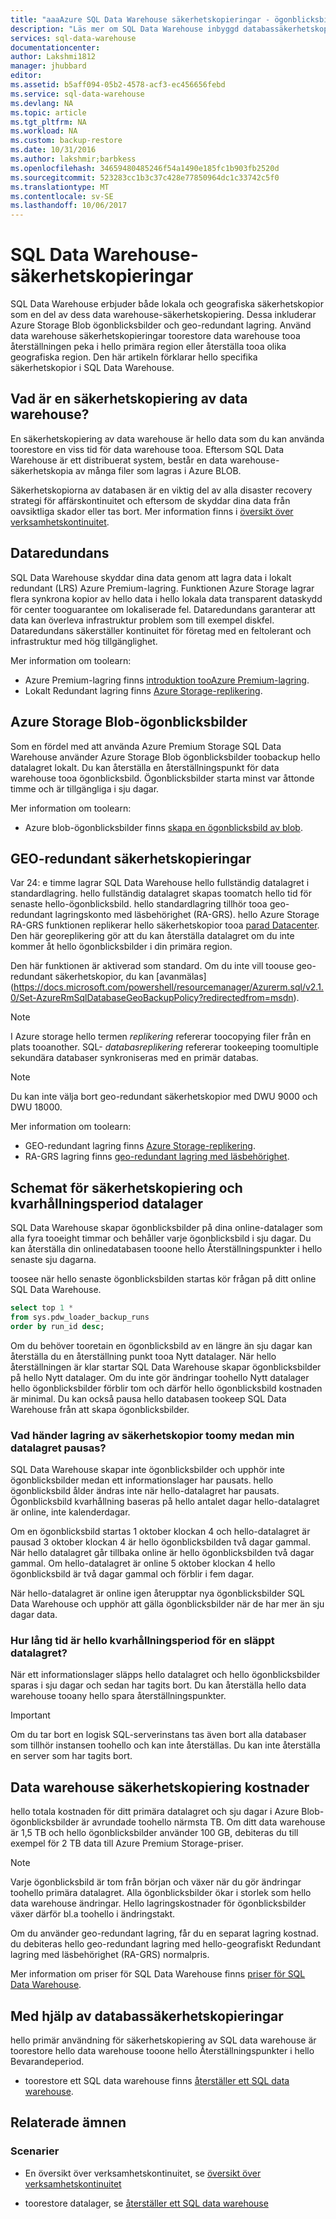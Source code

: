 ```yaml
---
title: "aaaAzure SQL Data Warehouse säkerhetskopieringar - ögonblicksbilder, geo-redundant | Microsoft Docs"
description: "Läs mer om SQL Data Warehouse inbyggd databassäkerhetskopieringar som gör att du toorestore en återställningspunkt för Azure SQL Data Warehouse tooa eller en annan geografisk region."
services: sql-data-warehouse
documentationcenter: 
author: Lakshmi1812
manager: jhubbard
editor: 
ms.assetid: b5aff094-05b2-4578-acf3-ec456656febd
ms.service: sql-data-warehouse
ms.devlang: NA
ms.topic: article
ms.tgt_pltfrm: NA
ms.workload: NA
ms.custom: backup-restore
ms.date: 10/31/2016
ms.author: lakshmir;barbkess
ms.openlocfilehash: 34659480485246f54a1490e185fc1b903fb2520d
ms.sourcegitcommit: 523283cc1b3c37c428e77850964dc1c33742c5f0
ms.translationtype: MT
ms.contentlocale: sv-SE
ms.lasthandoff: 10/06/2017
---
```

# <a name="sql-data-warehouse-backups"></a>SQL Data Warehouse-säkerhetskopieringar
SQL Data Warehouse erbjuder både lokala och geografiska säkerhetskopior som en del av dess data warehouse-säkerhetskopiering. Dessa inkluderar Azure Storage Blob ögonblicksbilder och geo-redundant lagring. Använd data warehouse säkerhetskopieringar toorestore data warehouse tooa återställningen peka i hello primära region eller återställa tooa olika geografiska region. Den här artikeln förklarar hello specifika säkerhetskopior i SQL Data Warehouse.

## <a name="what-is-a-data-warehouse-backup"></a>Vad är en säkerhetskopiering av data warehouse?
En säkerhetskopiering av data warehouse är hello data som du kan använda toorestore en viss tid för data warehouse tooa.  Eftersom SQL Data Warehouse är ett distribuerat system, består en data warehouse-säkerhetskopia av många filer som lagras i Azure BLOB. 

Säkerhetskopiorna av databasen är en viktig del av alla disaster recovery strategi för affärskontinuitet och eftersom de skyddar dina data från oavsiktliga skador eller tas bort. Mer information finns i [översikt över verksamhetskontinuitet](../sql-database/sql-database-business-continuity.md).

## <a name="data-redundancy"></a>Dataredundans
SQL Data Warehouse skyddar dina data genom att lagra data i lokalt redundant (LRS) Azure Premium-lagring. Funktionen Azure Storage lagrar flera synkrona kopior av hello data i hello lokala data transparent dataskydd för center tooguarantee om lokaliserade fel. Dataredundans garanterar att data kan överleva infrastruktur problem som till exempel diskfel. Dataredundans säkerställer kontinuitet för företag med en feltolerant och infrastruktur med hög tillgänglighet.

Mer information om toolearn:

* Azure Premium-lagring finns [introduktion tooAzure Premium-lagring](../storage/common/storage-premium-storage.md).
* Lokalt Redundant lagring finns [Azure Storage-replikering](../storage/common/storage-redundancy.md#locally-redundant-storage).

## <a name="azure-storage-blob-snapshots"></a>Azure Storage Blob-ögonblicksbilder
Som en fördel med att använda Azure Premium Storage SQL Data Warehouse använder Azure Storage Blob ögonblicksbilder toobackup hello datalagret lokalt. Du kan återställa en återställningspunkt för data warehouse tooa ögonblicksbild. Ögonblicksbilder starta minst var åttonde timme och är tillgängliga i sju dagar.  

Mer information om toolearn:

* Azure blob-ögonblicksbilder finns [skapa en ögonblicksbild av blob](../storage/blobs/storage-blob-snapshots.md).

## <a name="geo-redundant-backups"></a>GEO-redundant säkerhetskopieringar
Var 24: e timme lagrar SQL Data Warehouse hello fullständig datalagret i standardlagring. hello fullständig datalagret skapas toomatch hello tid för senaste hello-ögonblicksbild. hello standardlagring tillhör tooa geo-redundant lagringskonto med läsbehörighet (RA-GRS). hello Azure Storage RA-GRS funktionen replikerar hello säkerhetskopior tooa [parad Datacenter](../best-practices-availability-paired-regions.md). Den här georeplikering gör att du kan återställa datalagret om du inte kommer åt hello ögonblicksbilder i din primära region. 

Den här funktionen är aktiverad som standard. Om du inte vill toouse geo-redundant säkerhetskopior, du kan [avanmälas] (https://docs.microsoft.com/powershell/resourcemanager/Azurerm.sql/v2.1.0/Set-AzureRmSqlDatabaseGeoBackupPolicy?redirectedfrom=msdn). 

> [!NOTE]
> I Azure storage hello termen *replikering* refererar toocopying filer från en plats tooanother. SQL- *databasreplikering* refererar tookeeping toomultiple sekundära databaser synkroniseras med en primär databas. 
> 
> 

> [!NOTE]
> Du kan inte välja bort geo-redundant säkerhetskopior med DWU 9000 och DWU 18000. 
>
> 

Mer information om toolearn:

* GEO-redundant lagring finns [Azure Storage-replikering](../storage/common/storage-redundancy.md).
* RA-GRS lagring finns [geo-redundant lagring med läsbehörighet](../storage/common/storage-redundancy.md#read-access-geo-redundant-storage).

## <a name="data-warehouse-backup-schedule-and-retention-period"></a>Schemat för säkerhetskopiering och kvarhållningsperiod datalager
SQL Data Warehouse skapar ögonblicksbilder på dina online-datalager som alla fyra tooeight timmar och behåller varje ögonblicksbild i sju dagar. Du kan återställa din onlinedatabasen tooone hello Återställningspunkter i hello senaste sju dagarna. 

toosee när hello senaste ögonblicksbilden startas kör frågan på ditt online SQL Data Warehouse. 

```sql
select top 1 *
from sys.pdw_loader_backup_runs 
order by run_id desc;
```

Om du behöver tooretain en ögonblicksbild av en längre än sju dagar kan återställa du en återställning punkt tooa Nytt datalager. När hello återställningen är klar startar SQL Data Warehouse skapar ögonblicksbilder på hello Nytt datalager. Om du inte gör ändringar toohello Nytt datalager hello ögonblicksbilder förblir tom och därför hello ögonblicksbild kostnaden är minimal. Du kan också pausa hello databasen tookeep SQL Data Warehouse från att skapa ögonblicksbilder.

### <a name="what-happens-toomy-backup-retention-while-my-data-warehouse-is-paused"></a>Vad händer lagring av säkerhetskopior toomy medan min datalagret pausas?
SQL Data Warehouse skapar inte ögonblicksbilder och upphör inte ögonblicksbilder medan ett informationslager har pausats. hello ögonblicksbild ålder ändras inte när hello-datalagret har pausats. Ögonblicksbild kvarhållning baseras på hello antalet dagar hello-datalagret är online, inte kalenderdagar.

Om en ögonblicksbild startas 1 oktober klockan 4 och hello-datalagret är pausad 3 oktober klockan 4 är hello ögonblicksbilden två dagar gammal. När hello datalagret går tillbaka online är hello ögonblicksbilden två dagar gammal. Om hello-datalagret är online 5 oktober klockan 4 hello ögonblicksbild är två dagar gammal och förblir i fem dagar.

När hello-datalagret är online igen återupptar nya ögonblicksbilder SQL Data Warehouse och upphör att gälla ögonblicksbilder när de har mer än sju dagar data.

### <a name="how-long-is-hello-retention-period-for-a-dropped-data-warehouse"></a>Hur lång tid är hello kvarhållningsperiod för en släppt datalagret?
När ett informationslager släpps hello datalagret och hello ögonblicksbilder sparas i sju dagar och sedan har tagits bort. Du kan återställa hello data warehouse tooany hello spara återställningspunkter.

> [!IMPORTANT]
> Om du tar bort en logisk SQL-serverinstans tas även bort alla databaser som tillhör instansen toohello och kan inte återställas. Du kan inte återställa en server som har tagits bort.
> 
> 

## <a name="data-warehouse-backup-costs"></a>Data warehouse säkerhetskopiering kostnader
hello totala kostnaden för ditt primära datalagret och sju dagar i Azure Blob-ögonblicksbilder är avrundade toohello närmsta TB. Om ditt data warehouse är 1,5 TB och hello ögonblicksbilder använder 100 GB, debiteras du till exempel för 2 TB data till Azure Premium Storage-priser. 

> [!NOTE]
> Varje ögonblicksbild är tom från början och växer när du gör ändringar toohello primära datalagret. Alla ögonblicksbilder ökar i storlek som hello data warehouse ändringar. Hello lagringskostnader för ögonblicksbilder växer därför bl.a toohello i ändringstakt.
> 
> 

Om du använder geo-redundant lagring, får du en separat lagring kostnad. du debiteras hello geo-redundant lagring med hello-geografiskt Redundant lagring med läsbehörighet (RA-GRS) normalpris.

Mer information om priser för SQL Data Warehouse finns [priser för SQL Data Warehouse](https://azure.microsoft.com/pricing/details/sql-data-warehouse/).

## <a name="using-database-backups"></a>Med hjälp av databassäkerhetskopieringar
hello primär användning för säkerhetskopiering av SQL data warehouse är toorestore hello data warehouse tooone hello Återställningspunkter i hello Bevarandeperiod.  

* toorestore ett SQL data warehouse finns [återställer ett SQL data warehouse](sql-data-warehouse-restore-database-overview.md).

## <a name="related-topics"></a>Relaterade ämnen
### <a name="scenarios"></a>Scenarier
* En översikt över verksamhetskontinuitet, se [översikt över verksamhetskontinuitet](../sql-database/sql-database-business-continuity.md)

<!-- ### Tasks -->

* toorestore datalager, se [återställer ett SQL data warehouse](sql-data-warehouse-restore-database-overview.md)

<!-- ### Tutorials -->

